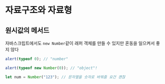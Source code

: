 # 자료구조와 자료형

## 원시값의 메서드

자바스크립트에서도 `new Number`같이 래퍼 객체를 만들 수 있지만 혼동을 일으켜서 좋지 않다

```javascript
alert(typeof 0); // "number"

alert(typeof new Number(0)); // "object"!

let num = Number("123"); // 문자열을 숫자로 바꿔줌 요건 괜찮
```
